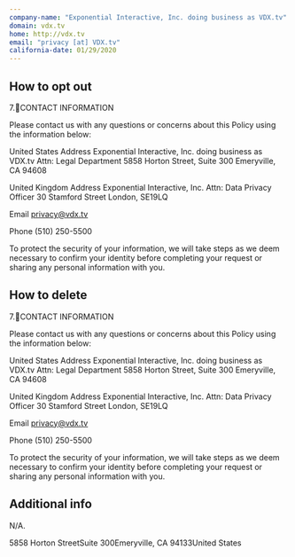 ```yaml
---
company-name: "Exponential Interactive, Inc. doing business as VDX.tv"
domain: vdx.tv
home: http://vdx.tv
email: "privacy [at] VDX.tv"
california-date: 01/29/2020
---
```

## How to opt out


7.CONTACT INFORMATION

Please contact us with any questions or concerns about this Policy using the information below:

United States Address
Exponential Interactive, Inc. doing business as VDX.tv
Attn: Legal Department
5858 Horton Street, Suite 300
Emeryville, CA 94608

United Kingdom Address
Exponential Interactive, Inc.
Attn: Data Privacy Officer
30 Stamford Street
London, SE19LQ

Email 
privacy@vdx.tv

Phone
(510) 250-5500

To protect the security of your information, we will take steps as we deem necessary to confirm your identity before completing your request or sharing any personal information with you.

## How to delete


7.CONTACT INFORMATION

Please contact us with any questions or concerns about this Policy using the information below:

United States Address
Exponential Interactive, Inc. doing business as VDX.tv
Attn: Legal Department
5858 Horton Street, Suite 300
Emeryville, CA 94608

United Kingdom Address
Exponential Interactive, Inc.
Attn: Data Privacy Officer
30 Stamford Street
London, SE19LQ

Email 
privacy@vdx.tv

Phone
(510) 250-5500

To protect the security of your information, we will take steps as we deem necessary to confirm your identity before completing your request or sharing any personal information with you.

## Additional info


N/A.

5858 Horton StreetSuite 300Emeryville, CA 94133United States













